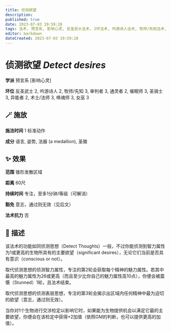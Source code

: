 ```yaml
---
title: 侦测欲望
description: 
published: true
date: 2023-07-03 19:59:28
tags: 法术, 预言系, 影响心灵, 反圣武士法术, 2环法术, 吟游诗人法术, 牧师/先知法术, 3环法术, 审判者法术, 通灵者法术, 催眠师法术, 圣骑士法术, 异能者法术, 术士/法师法术, 唤魂师法术, 女巫法术
editor: markdown
dateCreated: 2023-07-03 19:59:28
---
```


# **侦测欲望** *Detect desires*

**学派** 预言系 \[影响心灵\] 

**环位** 反圣武士 2, 吟游诗人 2, 牧师/先知 3, 审判者 3, 通灵者 2, 催眠师 3, 圣骑士 3, 异能者 2, 术士/法师 3, 唤魂师 3, 女巫 3

## 🪄 施放

**施法时间** 1 标准动作

**成分** 语言, 姿势, 法器 (a medallion), 圣徽

## ✨ 效果  

**范围** 锥形发散区域

**距离** 60尺  

**持续时间** 专注，至多1分钟/等级（可解消） 

**豁免** 意志，通过则无效（见后文）

**法术抗力** 否

## 📖 描述

该法术的功能如同侦测思想（Detect Thoughts）一般，不过你能侦测到智力属性为1或更高的生物所具有的主要欲望（significant desires），无论它们当前是否具有意识（conscious or not）。

取代侦测思想的侦测智力属性，专注的第2轮会获取每个精神的魅力属性。若其中最高的魅力属性为26或更高（而且至少比你自己的魅力属性高10点），你便会被震慑（Stunned）1轮，且法术结束。

取代侦测思想的侦测表层思想，专注的第3轮会揭示出区域内任何精神中最为迫切的欲望（意志，通过则无效）。

当你对1个生物进行交涉检定以影响它时，如果能为生物提供机会以满足它最的主要欲望，你便会在该检定中获得+2加值（依照GM的判断，也可以提供更高的加值）。
    